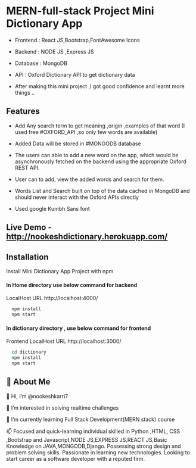 
# MERN-full-stack Project Mini Dictionary App

- Frontend : React JS,Bootstrap,FontAwesome Icons

- Backend : NODE JS ,Express JS

- Database : MongoDB

- API : Oxford Dictionary API to get dictionary data

- After making this mini project ,I got good confidence and learnt more things ..

## Features

- Add Any search term to get meaning ,origin ,examples of that word (I used free #OXFORD_API ,so only few words are available)

- Added Data will be stored in #MONGODB database

- The users can able to add a new word on the app, which would be asynchronously fetched on the backend using the appropriate Oxford REST API.

- User can to add, view the added words and search for them.

- Words List and Search built on top of the data cached in MongoDB and should never interact with the Oxford APIs directly

- Used google Kumbh Sans font

## Live Demo - http://nookeshdictionary.herokuapp.com/

## Installation

Install Mini Dictionary App Project  with npm

#### In Home directory use below command for backend
LocalHost URL http://localhost:4000/
```bash
  npm install 
  npm start
```
#### In dictionary directory , use below command for frontend
Frontend LocalHost URL http://localhost:3000/
```bash
  cd dictionary
  npm install 
  npm start
```

## 🚀 About Me
👋 Hi, I’m @nookeshkarri7

👀 I’m interested in solving realtime challenges

🌱 I’m currently learning Full Stack Development(MERN stack) course

📫 Focused and quick-learning individual skilled in Python ,HTML, CSS ,Bootstrap and Javascript,NODE JS,EXPRESS JS,REACT JS,Basic Knowledge on JAVA,MONGODB,Django. Possessing strong design and problem solving skills. Passionate in learning new technologies. Looking to start career as a software developer with a reputed firm.

